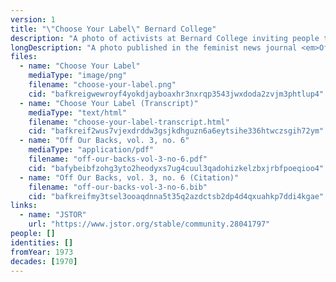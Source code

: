 ```yaml
---
version: 1
title: "\"Choose Your Label\" Bernard College"
description: "A photo of activists at Bernard College inviting people to choose their own label"
longDescription: "A photo published in the feminist news journal <em>Off Our Backs</em> depicting activists at Bernard College inviting people to choose their own label"
files:
  - name: "Choose Your Label"
    mediaType: "image/png"
    filename: "choose-your-label.png"
    cid: "bafkreigwewroyf4yokdjayboaxhr3nxrqp3543jwxdoda2zvjm3phtlup4"
  - name: "Choose Your Label (Transcript)"
    mediaType: "text/html"
    filename: "choose-your-label-transcript.html"
    cid: "bafkreif2wus7vjexdrddw3gsjkdhguzn6a6eytsihe336htwczsgih72ym"
  - name: "Off Our Backs, vol. 3, no. 6"
    mediaType: "application/pdf"
    filename: "off-our-backs-vol-3-no-6.pdf"
    cid: "bafybeibfzohg3yto2heodyxs7ug4cuul3qadohizkelzbxjrbfpoeqioo4"
  - name: "Off Our Backs, vol. 3, no. 6 (Citation)"
    filename: "off-our-backs-vol-3-no-6.bib"
    cid: "bafkreifmy3tsel3ooaqdnna5t35q2azdctsb2dp4d4qxuahkp7ddi4kgae"
links:
  - name: "JSTOR"
    url: "https://www.jstor.org/stable/community.28041797"
people: []
identities: []
fromYear: 1973
decades: [1970]
---
```

